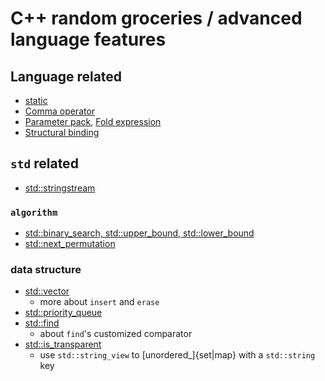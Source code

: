 # C++ random groceries / advanced language features

## Language related
- [static](static.md)
- [Comma operator](comma_operator.md)
- [Parameter pack](parameter_pack.md), [Fold expression](fold_expression.md)
- [Structural binding](structural_binding.md)

## `std` related
- [std::stringstream](stingstream.md)

### `algorithm`
- [std::binary_search, std::upper_bound, std::lower_bound](binary_search.md)
- [std::next_permutation](permutation.md)

### data structure
- [std::vector](vector_ops.md)
  - more about `insert` and `erase`
- [std::priority_queue](priority_queue.md)
- [std::find](find.md)
  - about `find`'s customized comparator
- [std::is_transparent](heterogenous_lookup.md)
  - use `std::string_view` to [unordered_]{set|map} with a `std::string` key

